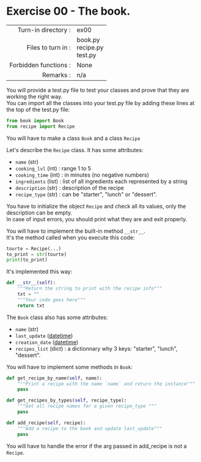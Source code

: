 # Exercise 00 - The book.

|                         |                    |
| -----------------------:| ------------------ |
|   Turn-in directory :   |  ex00              |
|   Files to turn in :    |  book.py<br>recipe.py<br>test.py  |
|   Forbidden functions : |  None              |
|   Remarks :             |  n/a               |

You will provide a test.py file to test your classes and prove that they are working the right way.  
You can import all the classes into your test.py file by adding these lines at the top of the test.py file:

```py
from book import Book
from recipe import Recipe
```

You will have to make a class `Book` and a class `Recipe`

Let's describe the `Recipe` class.
It has some attributes:
* `name`            (str)  
* `cooking_lvl`     (int) : range 1 to 5  
* `cooking_time`    (int) : in minutes (no negative numbers)  
* `ingredients`     (list) : list of all ingredients each represented by a string  
* `description`     (str) : description of the recipe  
* `recipe_type`     (str) : can be "starter", "lunch" or "dessert".   

You have to initialize the object `Recipe` and check all its values, only the description can be empty.  
In case of input errors, you should print what they are and exit properly.

You will have to implement the built-in method `__str__`.  
It's the method called when you execute this code:

```py
tourte = Recipe(...)
to_print = str(tourte)
print(to_print)
```

It's implemented this way:

```py
def __str__(self):
    """Return the string to print with the recipe info"""
    txt = ""
    """Your code goes here"""
    return txt
```

The `Book` class also has some attributes:
* `name`            (str)  
* `last_update`     ([datetime](https://docs.python.org/3/library/datetime.html))  
* `creation_date`   ([datetime](https://docs.python.org/3/library/datetime.html))  
* `recipes_list`    (dict)   : a dictionnary why 3 keys: "starter", "lunch", "dessert".

You will have to implement some methods in `Book`:

```py
def get_recipe_by_name(self, name):
    """Print a recipe with the name `name` and return the instance"""
    pass

def get_recipes_by_types(self, recipe_type):
    """Get all recipe names for a given recipe_type """
    pass

def add_recipe(self, recipe):
    """Add a recipe to the book and update last_update"""
    pass
```

You will have to handle the error if the arg passed in add_recipe is not a `Recipe`.

